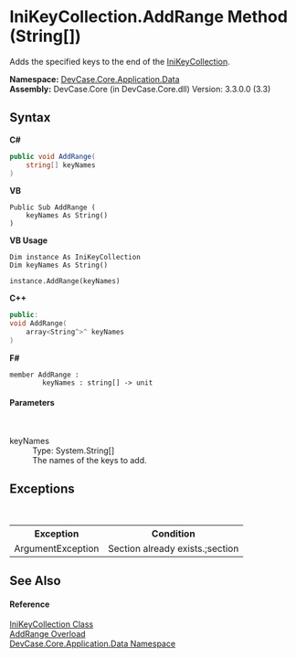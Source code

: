 # IniKeyCollection.AddRange Method (String[])
 

Adds the specified keys to the end of the <a href="T_DevCase_Core_Application_Data_IniKeyCollection">IniKeyCollection</a>.

**Namespace:**&nbsp;<a href="N_DevCase_Core_Application_Data">DevCase.Core.Application.Data</a><br />**Assembly:**&nbsp;DevCase.Core (in DevCase.Core.dll) Version: 3.3.0.0 (3.3)

## Syntax

**C#**<br />
``` C#
public void AddRange(
	string[] keyNames
)
```

**VB**<br />
``` VB
Public Sub AddRange ( 
	keyNames As String()
)
```

**VB Usage**<br />
``` VB Usage
Dim instance As IniKeyCollection
Dim keyNames As String()

instance.AddRange(keyNames)
```

**C++**<br />
``` C++
public:
void AddRange(
	array<String^>^ keyNames
)
```

**F#**<br />
``` F#
member AddRange : 
        keyNames : string[] -> unit 

```


#### Parameters
&nbsp;<dl><dt>keyNames</dt><dd>Type: System.String[]<br />The names of the keys to add.</dd></dl>

## Exceptions
&nbsp;<table><tr><th>Exception</th><th>Condition</th></tr><tr><td>ArgumentException</td><td>Section already exists.;section</td></tr></table>

## See Also


#### Reference
<a href="T_DevCase_Core_Application_Data_IniKeyCollection">IniKeyCollection Class</a><br /><a href="Overload_DevCase_Core_Application_Data_IniKeyCollection_AddRange">AddRange Overload</a><br /><a href="N_DevCase_Core_Application_Data">DevCase.Core.Application.Data Namespace</a><br />